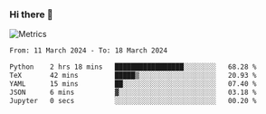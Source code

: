 ### Hi there 👋

![Metrics](https://github.com/radoapx/radoapx/blob/main/github-metrics.svg)

<!--START_SECTION:waka-->

```txt
From: 11 March 2024 - To: 18 March 2024

Python    2 hrs 18 mins   █████████████████░░░░░░░░   68.28 %
TeX       42 mins         █████▒░░░░░░░░░░░░░░░░░░░   20.93 %
YAML      15 mins         ██░░░░░░░░░░░░░░░░░░░░░░░   07.40 %
JSON      6 mins          ▓░░░░░░░░░░░░░░░░░░░░░░░░   03.18 %
Jupyter   0 secs          ░░░░░░░░░░░░░░░░░░░░░░░░░   00.20 %
```

<!--END_SECTION:waka-->

<!--
**radoapx/radoapx** is a ✨ _special_ ✨ repository because its `README.md` (this file) appears on your GitHub profile.

Here are some ideas to get you started:

- 🔭 I’m currently working on ...
- 🌱 I’m currently learning ...
- 👯 I’m looking to collaborate on ...
- 🤔 I’m looking for help with ...
- 💬 Ask me about ...
- 📫 How to reach me: ...
- 😄 Pronouns: ...
- ⚡ Fun fact: ...
-->
